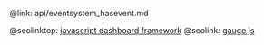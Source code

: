 @link: api/eventsystem_hasevent.md

@seolinktop: [javascript dashboard framework](https://webix.com)
@seolink: [gauge js](https://webix.com/widget/gage/)